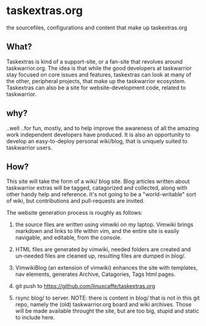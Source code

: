 taskextras.org
==============

the sourcefiles, configurations and content that make up taskextras.org

## What?

Taskextras is kind of a support-site, or a fan-site that revolves around taskwarrior.org. The idea is that while the good developers at taskwarrior stay focused on core issues and features, taskextras can look at many of the other, peripheral projects, that make up the taskwarrior ecosystem. Taskextras can also be a site for website-development code, related to taskwarrior. 

## why?

..well ..for fun, mostly, and to help improve the awareness of all the amazing work independent developers have produced. It is also an opportunity to develop an easy-to-deploy personal wiki/blog, that is uniquely suited to taskwarrior users. 

## How?

This site will take the form of a wiki/ blog site. Blog articles written about taskwarrior extras will be tagged, catagorized and collected, along with other handy help and reference. It's not going to be a "world-writable" sort of wiki, but contributions and pull-requests are invited.

The website generation process is roughly as follows:

1) the source files are written using vimwiki on my laptop. Vimwiki brings markdown and links to life within vim, and the entire site is easily navigable, and editable, from the console. 

2) HTML files are generated by vimwiki, needed folders are created and un-needed files are cleaned up, resulting files are dumped in blog/.

3) VimwikiBlog (an extension of vimwiki) enhances the site with templates, nav elements, generates Archive, Catagories, Tags html pages.

4) git push to https://github.com/linuxcaffe/taskextras.org

5) rsync blog/ to server. NOTE: there is content in blog/ that is not in this git repo, namely the (old) taskwarrior.org board and wiki archives. Those will be made available throught the site, but are too big, stupid and static to include here. 

